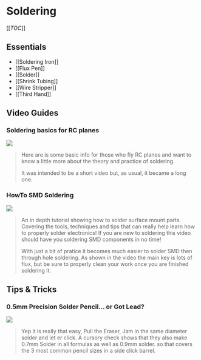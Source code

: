 # Soldering

[[_TOC_]]

## Essentials

* [[Soldering Iron]]
* [[Flux Pen]]
* [[Solder]]
* [[Shrink Tubing]]
* [[Wire Stripper]]
* [[Third Hand]]

## Video Guides

### Soldering basics for RC planes

[![](http://i1.ytimg.com/vi/nS0bEuYPJoA/0.jpg)](https://www.youtube.com/watch?v=nS0bEuYPJoA)

> Here are is some basic info for those who fly RC planes and want to know a little more about the theory and practice of soldering.
> 
> It was intended to be a short video but, as usual, it became a long one.

### HowTo SMD Soldering

[![](http://i1.ytimg.com/vi/z7Tu8NXu5UA/0.jpg)](https://www.youtube.com/watch?v=z7Tu8NXu5UA)

> An in depth tutorial showing how to solder surface mount parts. Covering the tools, techniques and tips that can really help learn how to properly solder electronics! If you are new to soldering this video should have you soldering SMD components in no time!
>
> With just a bit of pratice it becomes much easier to solder SMD then through hole soldering. As shown in the video the main key is lots of flux, but be sure to properly clean your work once you are finished soldering it.

## Tips & Tricks

### 0.5mm Precision Solder Pencil... or Got Lead?

[![](http://cdn.instructables.com/FHF/6FLY/I55MXBVV/FHF6FLYI55MXBVV.LARGE.jpg)](http://www.instructables.com/id/05mm-Precision-Solder-Dispenser-or-Solder-Doodling/)

> Yep it is really that easy, Pull the Eraser, Jam in the same diameter solder and let er click. A cursory check shows that they also make 0.7mm Solder in all formulas as well as 0.9mm solder. so that covers the 3 most common pencil sizes in a side click barrel. 

